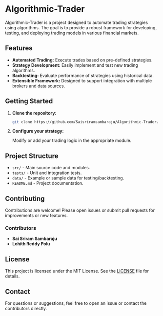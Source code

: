 # Algorithmic-Trader

Algorithmic-Trader is a project designed to automate trading strategies using algorithms. The goal is to provide a robust framework for developing, testing, and deploying trading models in various financial markets.

## Features

- **Automated Trading:** Execute trades based on pre-defined strategies.
- **Strategy Development:** Easily implement and test new trading algorithms.
- **Backtesting:** Evaluate performance of strategies using historical data.
- **Extensible Framework:** Designed to support integration with multiple brokers and data sources.

## Getting Started

1. **Clone the repository:**

   ```bash
   git clone https://github.com/Saisriramsambaraju/Algorithmic-Trader.git
   ```

2. **Configure your strategy:**

   Modify or add your trading logic in the appropriate module.

## Project Structure

- `src/` - Main source code and modules.
- `tests/` - Unit and integration tests.
- `data/` - Example or sample data for testing/backtesting.
- `README.md` - Project documentation.

## Contributing

Contributions are welcome! Please open issues or submit pull requests for improvements or new features.

### Contributors

- **Sai Sriram Sambaraju**
- **Lohith Reddy Polu**

## License

This project is licensed under the MIT License. See the [LICENSE](LICENSE) file for details.

## Contact

For questions or suggestions, feel free to open an issue or contact the contributors directly.
